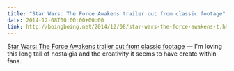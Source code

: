 ```yaml
---
title: "Star Wars: The Force Awakens trailer cut from classic footage"
date: 2014-12-08T00:00:00+00:00
link: http://boingboing.net/2014/12/08/star-wars-the-force-awakens-t.html
---
```

[Star Wars: The Force Awakens trailer cut from classic footage](http://boingboing.net/2014/12/08/star-wars-the-force-awakens-t.html) &mdash; 
 I'm loving this long tail of nostalgia and the creativity it seems to have create within fans.
